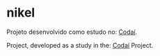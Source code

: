 # nikel

Projeto desenvolvido como estudo no: [Codaí](https://codai.growdev.com.br/).

Project, developed as a study in the: [Codaí](https://codai.growdev.com.br/) Project.
